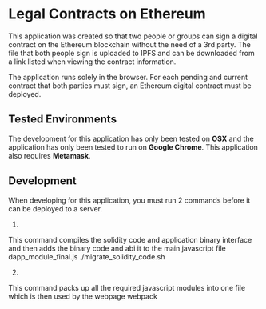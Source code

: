 # Legal Contracts on Ethereum
This application was created so that two people or groups can sign a digital contract on the Ethereum blockchain without the need of a 3rd party.
The file that both people sign is uploaded to IPFS and can be downloaded from a link listed when viewing the contract information.

The application runs solely in the browser.  For each pending and current contract that both parties must sign, an Ethereum digital contract must be deployed.  


## Tested Environments
The development for this application has only been tested on **OSX** and the application has only been tested to run on **Google Chrome**.  This application also requires **Metamask**.


## Development
When developing for this application, you must run 2 commands before it can be deployed to a server.

1.
This command compiles the solidity code and application binary interface and then adds the binary code and abi it to the main javascript file dapp_module_final.js
./migrate_solidity_code.sh  

2.
This command packs up all the required javascript modules into one file which is then used by the webpage
webpack



